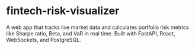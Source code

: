 # fintech-risk-visualizer
A web app that tracks live market data and calculates portfolio risk metrics like Sharpe ratio, Beta, and VaR in real time. Built with FastAPI, React, WebSockets, and PostgreSQL.
